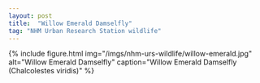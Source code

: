 ```yaml
---
layout: post
title:  "Willow Emerald Damselfly"
tag: "NHM Urban Research Station wildlife"
---
```


{% include figure.html img="/imgs/nhm-urs-wildlife/willow-emerald.jpg" 
    alt="Willow Emerald Damselfly" 
    caption="Willow Emerald Damselfly (Chalcolestes viridis)" %}
